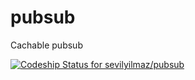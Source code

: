 # pubsub
Cachable pubsub

[![Codeship Status for sevilyilmaz/pubsub](https://app.codeship.com/projects/2a1a61d0-a35a-0134-d227-26264aac178c/status?branch=master)](https://app.codeship.com/projects/190236)
